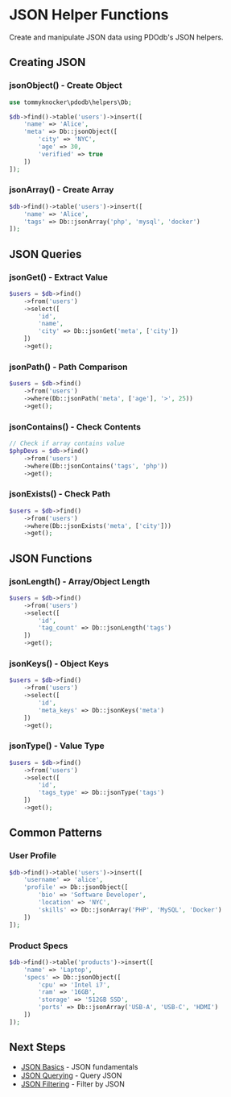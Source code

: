 # JSON Helper Functions

Create and manipulate JSON data using PDOdb's JSON helpers.

## Creating JSON

### jsonObject() - Create Object

```php
use tommyknocker\pdodb\helpers\Db;

$db->find()->table('users')->insert([
    'name' => 'Alice',
    'meta' => Db::jsonObject([
        'city' => 'NYC',
        'age' => 30,
        'verified' => true
    ])
]);
```

### jsonArray() - Create Array

```php
$db->find()->table('users')->insert([
    'name' => 'Alice',
    'tags' => Db::jsonArray('php', 'mysql', 'docker')
]);
```

## JSON Queries

### jsonGet() - Extract Value

```php
$users = $db->find()
    ->from('users')
    ->select([
        'id',
        'name',
        'city' => Db::jsonGet('meta', ['city'])
    ])
    ->get();
```

### jsonPath() - Path Comparison

```php
$users = $db->find()
    ->from('users')
    ->where(Db::jsonPath('meta', ['age'], '>', 25))
    ->get();
```

### jsonContains() - Check Contents

```php
// Check if array contains value
$phpDevs = $db->find()
    ->from('users')
    ->where(Db::jsonContains('tags', 'php'))
    ->get();
```

### jsonExists() - Check Path

```php
$users = $db->find()
    ->from('users')
    ->where(Db::jsonExists('meta', ['city']))
    ->get();
```

## JSON Functions

### jsonLength() - Array/Object Length

```php
$users = $db->find()
    ->from('users')
    ->select([
        'id',
        'tag_count' => Db::jsonLength('tags')
    ])
    ->get();
```

### jsonKeys() - Object Keys

```php
$users = $db->find()
    ->from('users')
    ->select([
        'id',
        'meta_keys' => Db::jsonKeys('meta')
    ])
    ->get();
```

### jsonType() - Value Type

```php
$users = $db->find()
    ->from('users')
    ->select([
        'id',
        'tags_type' => Db::jsonType('tags')
    ])
    ->get();
```

## Common Patterns

### User Profile

```php
$db->find()->table('users')->insert([
    'username' => 'alice',
    'profile' => Db::jsonObject([
        'bio' => 'Software Developer',
        'location' => 'NYC',
        'skills' => Db::jsonArray('PHP', 'MySQL', 'Docker')
    ])
]);
```

### Product Specs

```php
$db->find()->table('products')->insert([
    'name' => 'Laptop',
    'specs' => Db::jsonObject([
        'cpu' => 'Intel i7',
        'ram' => '16GB',
        'storage' => '512GB SSD',
        'ports' => Db::jsonArray('USB-A', 'USB-C', 'HDMI')
    ])
]);
```

## Next Steps

- [JSON Basics](../04-json-operations/json-basics.md) - JSON fundamentals
- [JSON Querying](../04-json-operations/json-querying.md) - Query JSON
- [JSON Filtering](../04-json-operations/json-filtering.md) - Filter by JSON

